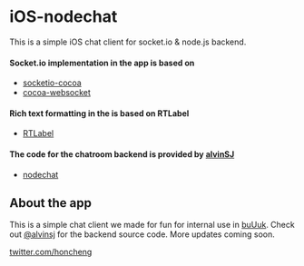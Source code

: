 iOS-nodechat
=============

This is a simple iOS chat client for socket.io & node.js backend. 

#### Socket.io implementation in the app is based on
* [socketio-cocoa](https://github.com/fpotter/socketio-cocoa)
* [cocoa-websocket](https://github.com/erichocean/cocoa-websocket)

#### Rich text formatting in the is based on RTLabel
* [RTLabel](https://github.com/honcheng/RTLabel)

#### The code for the chatroom backend is provided by [alvinSJ](http://github.com/alvinsj)
* [nodechat](https://github.com/alvinsj/nodechat)

About the app
-------------

This is a simple chat client we made for fun for internal use in [buUuk](http://buuuk.com). 
Check out [@alvinsj](http://github.com/alvinsj) for the backend source code. More updates coming soon.

[twitter.com/honcheng](http://twitter.com/honcheng)

